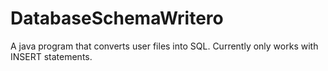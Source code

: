 # DatabaseSchemaWritero
A java program that converts user files into SQL. Currently only works with INSERT statements.
